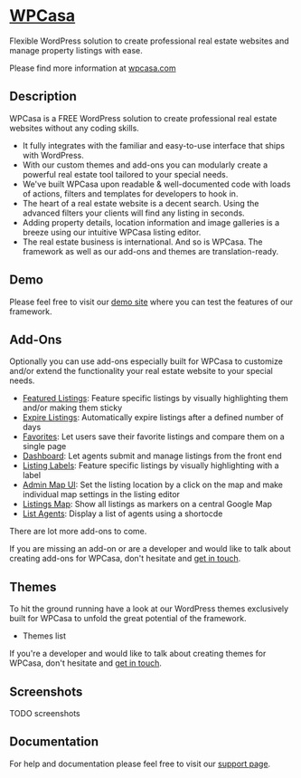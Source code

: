 # [WPCasa](https://wpcasa.com) #
Flexible WordPress solution to create professional real estate websites and manage property listings with ease.

Please find more information at [wpcasa.com](https://wpcasa.com)

## Description
WPCasa is a FREE WordPress solution to create professional real estate websites without any coding skills.

* It fully integrates with the familiar and easy-to-use interface that ships with WordPress.
* With our custom themes and add-ons you can modularly create a powerful real estate tool tailored to your special needs.
* We've built WPCasa upon readable & well-documented code with loads of actions, filters and templates for developers to hook in.
* The heart of a real estate website is a decent search. Using the advanced filters your clients will find any listing in seconds.
* Adding property details, location information and image galleries is a breeze using our intuitive WPCasa listing editor.
* The real estate business is international. And so is WPCasa. The framework as well as our add-ons and themes are translation-ready.

## Demo
Please feel free to visit our [demo site](http://demo.wpcasa.com/) where you can test the features of our framework.

## Add-Ons
Optionally you can use add-ons especially built for WPCasa to customize and/or extend the functionality your real estate website to your special needs.

* [Featured Listings](https://wpcasa.com/add-ons/wpcasa-featured-listings): Feature specific listings by visually highlighting them and/or making them sticky
* [Expire Listings](https://wpcasa.com/add-ons/wpcasa-featured-listings): Automatically expire listings after a defined number of days
* [Favorites](https://wpcasa.com/add-ons/wpcasa-featured-listings): Let users save their favorite listings and compare them on a single page
* [Dashboard](https://wpcasa.com/add-ons/wpcasa-featured-listings): Let agents submit and manage listings from the front end
* [Listing Labels](https://wpcasa.com/add-ons/wpcasa-featured-listings): Feature specific listings by visually highlighting with a label
* [Admin Map UI](https://wpcasa.com/add-ons/wpcasa-featured-listings): Set the listing location by a click on the map and make individual map settings in the listing editor
* [Listings Map](https://wpcasa.com/add-ons/wpcasa-featured-listings): Show all listings as markers on a central Google Map
* [List Agents](https://wpcasa.com/add-ons/wpcasa-featured-listings): Display a list of agents using a shortocde

There are lot more add-ons to come.

If you are missing an add-on or are a developer and would like to talk about creating add-ons for WPCasa, don't hesitate and [get in touch](https://wpcasa.com/contact).

## Themes
To hit the ground running have a look at our WordPress themes exclusively built for WPCasa to unfold the great potential of the framework.

* Themes list

If you're a developer and would like to talk about creating themes for WPCasa, don't hesitate and [get in touch](https://wpcasa.com/contact).

## Screenshots

TODO screenshots

## Documentation

For help and documentation please feel free to visit our [support page](https://wpcasa.com/support).